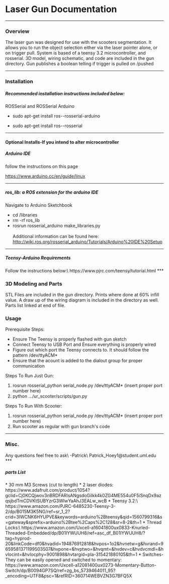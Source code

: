 <h1>Laser Gun Documentation</h1>

***
<h3>Overview</h3>

The laser gun was designed for use with the scooters segmentation. It allows you to
run the object selection either via the laser pointer alone, or on trigger pull. System
is based of a teensy 3.2 microcontroller, and rosserial. 3D model, wiring schematic, and
code are included in the gun directory. Gun publishes a boolean telling if trigger is 
pulled on /pushed

***
<h3>Installation</h3>
<h5>Recommended installation instructions included below:</h5>
ROSSerial and ROSSerial Arduino

* sudo apt-get install ros-<VERSION>-rosserial-arduino

* sudo apt-get install ros-<VERSION>-rosserial
***

<h4>Optional Installs-If you intend to alter microcontroller</h4>
<h5>Arduino IDE</h5>
follow the instructions on this page

https://www.arduino.cc/en/guide/linux 
***

<h5>ros_lib: a ROS extension for the arduino IDE</h5>
Navigate to Arduino Sketchbook

* cd <sketchbook>/libraries
* rm -rf ros_lib
* rosrun rosserial_arduino make_libraries.py\
\
Additional information can be found here:
http://wiki.ros.org/rosserial_arduino/Tutorials/Arduino%20IDE%20Setup

***
<h5>Teensy-Arduino Requirements</h5>
Follow the instructions below:\
https://www.pjrc.com/teensy/tutorial.html
***
<h3>3D Modeling and Parts</h3>
STL Files are included in the gun directory. Prints where done at 60% infill value. A draw up of
the wiring diagram is included in the directory as well. Parts list linked at end of file.

<h3>Usage</h3>
Prerequisite Steps:

* Ensure The Teensy is properly flashed with gun sketch
* Connect Teensy to USB Port and Ensure everything is properly wired
* Figure out which port the Teensy connects to. It should follow the pattern /dev/ttyACM*
* Ensure that the acount is added to the dialout group for proper communication

Steps To Run Just Gun:
1. rosrun rosserial_python serial_node.py /dev/ttyACM*  (insert proper port number here)
2. python .../ur_scooter/scripts/gun.py

Steps To Run With Scooter:
1. rosrun rosserial_python serial_node.py /dev/ttyACM*  (insert proper port number here)
2. Run scooter as regular with gun branch's code
***

<h3>Misc.</h3>
Any questions feel free to ask\
-Patrick\
Patrick_Hoey1@student.uml.edu
***
<h5>parts List</h5>
* 30 mm M3 Screws (cut to length)
* 2 laser diodes:  
https://www.adafruit.com/product/1054?gclid=Cj0KCQjwov3nBRDFARIsANgsdoGiIkk4k0ZG4ME554u0F5iSnqDx9azqsjbdTmCDVKtSUBYzrG3WIwYaAhJ3EALw_wcB
* Teensy 3.2:\
https://www.amazon.com/PJRC-6485230-Teensy-3-2/dp/B015M3K5NG/ref=sr_1_2?crid=3IWCNK6HYUPVE&keywords=arduino%2Bteensy&qid=1560799316&s=gateway&sprefix=arduino%2Btee%2Caps%2C128&sr=8-2&th=1
* Thread Locks:\
https://www.amazon.com/Uxcell-a16041800ux0833-Knurled-Threaded-Embedded/dp/B01IYWUUH8/ref=asc_df_B01IYWUUH8/?tag=hyprod-20&linkCode=df0&hvadid=194876912818&hvpos=1o2&hvnetw=g&hvrand=9659581371199503507&hvpone=&hvptwo=&hvqmt=&hvdev=c&hvdvcmdl=&hvlocint=&hvlocphy=9001898&hvtargid=pla-315421880105&th=1
* Switches-They can be easily opened and switched to momentary:
https://www.amazon.com/Uxcell-a12081400ux0273-Momentary-Button-Switch/dp/B0094GP7SQ/ref=zg_bs_5739464011_95?_encoding=UTF8&psc=1&refRID=360714WEBVZN3G7BFQ5X
